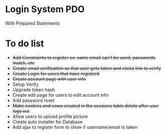 # Login System PDO
With Prepared Statements

# To do list
- ~~Add Constraints to register ex: same email can't be used, passwords match, etc~~
- ~~Create email verification so that user gets token and clicks link to verify~~
- ~~Create Login for users that have registerd~~
- ~~Create account page with user info~~
- Setup Verify
- Upgrade token hash
- Create edit page for users to edit account info
- Add password reset
- ~~Make cookies and eows created in the sessions table delete after user logs out~~
- Allow users to upload profile picture
- Create auto installer for Database
- Add ajax to register form to show if username/email is taken
